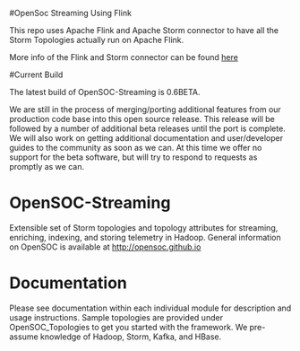 #OpenSoc Streaming Using Flink

This repo uses Apache Flink and Apache Storm connector to have all the Storm Topologies actually run on Apache Flink.

More info of the Flink and Storm connector can be found [here](https://ci.apache.org/projects/flink/flink-docs-master/apis/storm_compatibility.html)



#Current Build

The latest build of OpenSOC-Streaming is 0.6BETA.

We are still in the process of merging/porting additional features from our production code base into this open source release. This release will be followed by a number of additional beta releases until the port is complete. We will also work on getting additional documentation and user/developer guides to the community as soon as we can. At this time we offer no support for the beta software, but will try to respond to requests as promptly as we can.

# OpenSOC-Streaming

Extensible set of Storm topologies and topology attributes for streaming, enriching, indexing, and storing telemetry in Hadoop.  General information on OpenSOC is available at http://opensoc.github.io

# Documentation

Please see documentation within each individual module for description and usage instructions. Sample topologies are provided under OpenSOC_Topologies to get you started with the framework. We pre-assume knowledge of Hadoop, Storm, Kafka, and HBase.
